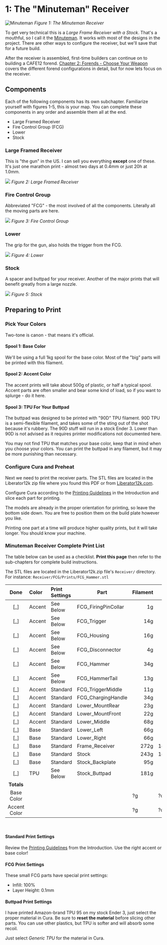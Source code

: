 # 1: The "Minuteman" Receiver

![Minuteman](Preview_Minuteman.jpg)
*Figure 1: The Minuteman Receiver*

To get very technical this is a *Large Frame Receiver with a Stock*.
That's a mouthful, so I call it the
[Minuteman](https://en.wikipedia.org/wiki/Minutemen). It works with
most of the designs in the project.
There are other ways to configure the receiver,
but we'll save that for a future build.

After the receiver is assembled, first-time builders can continue on to building
a CAFE12 forend.
[Chapter 2: Forends - Choose Your Weapon](Forend/README.md) covers the different
forend configurations in detail, but for now lets focus on the receiver.

## Components
Each of the following components has its own subchapter.
Familiarize yourself with figures 1-5, this is your map. You can complete these
components in any order and assemble them all at the end.

* Large Framed Receiver
* Fire Control Group (FCG)
* Lower
* Stock

<!-- NEW PAGE -->
### Large Framed Receiver
This is "the gun" in the US. I can sell you everything **except** one of these.
It's just one marathon print - almost two days at 0.4mm or just 20h at 1.0mm.

![](Preview_Frame.jpg)
*Figure 2: Large Framed Receiver*

<!-- NEW PAGE -->
### Fire Control Group
Abbreviated "FCG" - the most involved of all the components.
Literally all the moving parts are here.

![](Preview_FCG.jpg)
*Figure 3: Fire Control Group*


<!-- NEW PAGE -->
### Lower
The grip for the gun, also holds the trigger from the FCG.

![](Preview_Lower.jpg)
*Figure 4: Lower*


<!-- NEW PAGE -->
### Stock
A spacer and buttpad for your receiver. Another of the major prints that will
benefit greatly from a large nozzle.

![](Preview_Stock.jpg)
*Figure 5: Stock*

<!-- NEW PAGE -->
## Preparing to Print

### Pick Your Colors
Two-tone is canon - that means it's official.

#### Spool 1: Base Color
We'll be using a full 1kg spool for the base color. Most of the "big" parts will
be printed with this filament.

#### Spool 2: Accent Color
The accent prints will take about 500g of plastic, or half a typical spool.
Accent parts are often smaller and bear some kind of load, so if you want to
splurge - do it here.

#### Spool 3: TPU For Your Buttpad
The buttpad was designed to be printed with "90D" TPU filament.
90D TPU is a semi-flexible filament, and takes some of the sting out of the shot
because it's rubbery. The 90D stuff will run in a stock Ender 3. Lower than 90D
is not advised as it requires printer modifications not documented here.

You may not find TPU that matches your base color, keep that in mind when you
choose your colors.
You can print the buttpad in any filament, but it may be more punishing than
necessary.

### Configure Cura and Preheat
Next we need to print the receiver parts. The STL files are located in
the Liberator12k zip file where you found this PDF or from
[Liberator12k.com](https://liberator12k.com/).

Configure Cura according to the [Printing Guidelines](Printing.md) in the
Introduction and slice each part for printing.

The models are already in the proper orientation for printing, so leave the
bottom side down.
You are free to position them on the build plate however you like.

Printing one part at a time will produce higher quality prints,
but it will take longer. You should know your machine.

<!-- NEW PAGE -->
### Minuteman Receiver Complete Print List
The table below can be used as a checklist. **Print this page** then refer to the
sub-chapters for complete build instructions.

The STL files are located in the Liberator12k.zip file's `Receiver/` directory.
For instance: `Receiver/FCG/Prints/FCG_Hammer.stl`

| Done | Color      | Print Settings | Part                | Filament | Time     |
|:----:|:-----------|:---------------|---------------------|---------:|---------:|
| [_]  | Accent     | See Below      | FCG_FiringPinCollar |       1g |    0h48m |
| [_]  | Accent     | See Below      | FCG_Trigger         |      14g |    1h55m |
| [_]  | Accent     | See Below      | FCG_Housing         |      16g |    2h12m |
| [_]  | Accent     | See Below      | FCG_Disconnector    |       4g |      29m |
| [_]  | Accent     | See Below      | FCG_Hammer          |      34g |    4h37m |
| [_]  | Accent     | See Below      | FCG_HammerTail      |      13g |    1h38m |
| [_]  | Accent     | Standard       | FCG_TriggerMiddle   |      11g |    1h23m |
| [_]  | Accent     | Standard       | FCG_ChargingHandle  |      34g |    4h07m |
| [_]  | Accent     | Standard       | Lower_MountRear     |      23g |    2h21m |
| [_]  | Accent     | Standard       | Lower_MountFront    |      22g |    2h09m |
| [_]  | Accent     | Standard       | Lower_Middle        |      68g |    5h20m |
| [_]  | Base       | Standard       | Lower_Left          |      66g |    5h52m |
| [_]  | Base       | Standard       | Lower_Right         |      66g |    5h52m |
| [_]  | Base       | Standard       | Frame_Receiver      |     272g | 1d18h01m |
| [_]  | Base       | Standard       | Stock               |     243g | 1d08h52m |
| [_]  | Base       | Standard       | Stock_Backplate     |      95g |   12h05m |
| [_]  | TPU        | See Below      | Stock_Buttpad       |     181g |   19h31m |
|**Totals**  <td colspan=6>|
|Base Color  <td colspan=3>   | ?g |   ?d?h?m |
|Accent Color<td colspan=3> | ?g |   ?d?h?m |
<br/>

#### Standard Print Settings
Review the [Printing Guidelines](../Printing.md) from the Introduction.
Use the right accent or base color!

#### FCG Print Settings
These small FCG parts have special print settings:
* Infill: 100%
* Layer Height: 0.1mm

#### Buttpad Print Settings
I have printed Amazon-brand TPU 95 on my stock Ender 3, just select the proper
material in Cura. Be sure to **reset the material** before slicing other parts.
You can use other plastics, but TPU is softer and will absorb some recoil.

Just select *Generic TPU* for the material in Cura.
